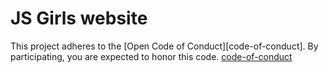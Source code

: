 # JS Girls website

This project adheres to the [Open Code of Conduct][code-of-conduct]. By participating, you are expected to honor this code.
[code-of-conduct](http://todogroup.org/opencodeofconduct/#JS-Girls/info@js-girls.org)
